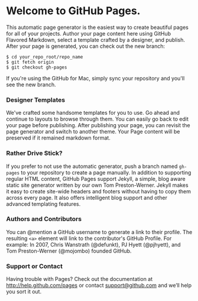 # Welcome to GitHub Pages.
This automatic page generator is the easiest way to create beautiful pages for all of your projects. Author your page content here using GitHub Flavored Markdown, select a template crafted by a designer, and publish. After your page is generated, you can check out the new branch:

```
$ cd your_repo_root/repo_name
$ git fetch origin
$ git checkout gh-pages
```


If you're using the GitHub for Mac, simply sync your repository and you'll see the new branch.

### Designer Templates
We've crafted some handsome templates for you to use. Go ahead and continue to layouts to browse through them. You can easily go back to edit your page before publishing. After publishing your page, you can revisit the page generator and switch to another theme. Your Page content will be preserved if it remained markdown format.

### Rather Drive Stick?
If you prefer to not use the automatic generator, push a branch named `gh-pages` to your repository to create a page manually. In addition to supporting regular HTML content, GitHub Pages support Jekyll, a simple, blog aware static site generator written by our own Tom Preston-Werner. Jekyll makes it easy to create site-wide headers and footers without having to copy them across every page. It also offers intelligent blog support and other advanced templating features.

### Authors and Contributors
You can @mention a GitHub username to generate a link to their profile. The resulting `<a>` element will link to the contributor's GitHub Profile. For example: In 2007, Chris Wanstrath (@defunkt), PJ Hyett (@pjhyett), and Tom Preston-Werner (@mojombo) founded GitHub.

### Support or Contact
Having trouble with Pages? Check out the documentation at http://help.github.com/pages or contact support@github.com and we’ll help you sort it out.
